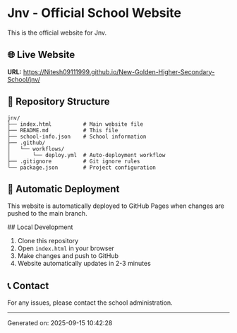 # Jnv - Official School Website

This is the official website for Jnv.

## 🌐 Live Website
**URL:** https://Nitesh09111999.github.io/New-Golden-Higher-Secondary-School/jnv/

## 📁 Repository Structure
```
jnv/
├── index.html          # Main website file
├── README.md           # This file
├── school-info.json    # School information
├── .github/
│   └── workflows/
│       └── deploy.yml  # Auto-deployment workflow
├── .gitignore          # Git ignore rules
└── package.json        # Project configuration
```

## 🚀 Automatic Deployment
This website is automatically deployed to GitHub Pages when changes are pushed to the main branch.

##️ Local Development
1. Clone this repository
2. Open `index.html` in your browser
3. Make changes and push to GitHub
4. Website automatically updates in 2-3 minutes

## 📞 Contact
For any issues, please contact the school administration.

---
Generated on: 2025-09-15 10:42:28
